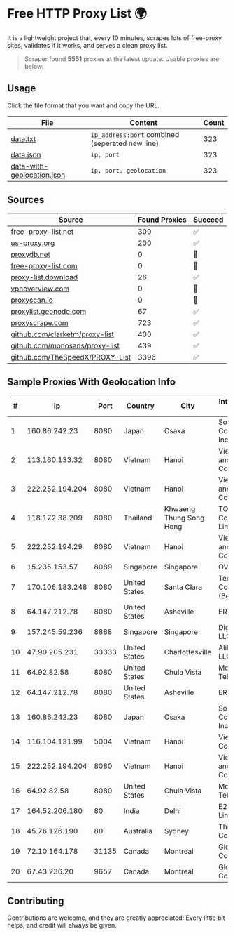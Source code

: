 
# Free HTTP Proxy List 🌍

It is a lightweight project that, every 10 minutes, scrapes lots of free-proxy sites, validates if it works, and serves a clean proxy list.


> Scraper found **5551** proxies at the latest update. Usable proxies are below.

## Usage

Click the file format that you want and copy the URL.


|File|Content|Count|
|----|-------|-----|
|[data.txt](https://raw.githubusercontent.com/themiralay/Proxy-List-World/master/data.txt)|`ip_address:port` combined (seperated new line)|323|
|[data.json](https://raw.githubusercontent.com/themiralay/Proxy-List-World/master/data.json)|`ip, port`|323|
|[data-with-geolocation.json](https://raw.githubusercontent.com/themiralay/Proxy-List-World/master/data-with-geolocation.json)|`ip, port, geolocation`|323|

## Sources

|Source|Found Proxies|Succeed|
|------|-------------|-------|
|[free-proxy-list.net](https://free-proxy-list.net)|300|✅|
|[us-proxy.org](https://www.us-proxy.org)|200|✅|
|[proxydb.net](http://proxydb.net)|0|🚫|
|[free-proxy-list.com](https://free-proxy-list.com/?page=&port=&type%5B%5D=http&type%5B%5D=https&up_time=0&search=Search)|0|🚫|
|[proxy-list.download](https://www.proxy-list.download/HTTP)|26|✅|
|[vpnoverview.com](https://vpnoverview.com/privacy/anonymous-browsing/free-proxy-servers)|0|🚫|
|[proxyscan.io](https://www.proxyscan.io)|0|🚫|
|[proxylist.geonode.com](https://proxylist.geonode.com/api/proxy-list?limit=300&page=1&sort_by=lastChecked&sort_type=desc&protocols=http,https)|67|✅|
|[proxyscrape.com](https://api.proxyscrape.com/v2/?request=displayproxies&protocol=http&timeout=10000&country=all&ssl=all&anonymity=all)|723|✅|
|[github.com/clarketm/proxy-list](https://raw.githubusercontent.com/clarketm/proxy-list/master/proxy-list-raw.txt)|400|✅|
|[github.com/monosans/proxy-list](https://raw.githubusercontent.com/monosans/proxy-list/main/proxies/http.txt)|439|✅|
|[github.com/TheSpeedX/PROXY-List](https://raw.githubusercontent.com/TheSpeedX/PROXY-List/master/http.txt)|3396|✅|


## Sample Proxies With Geolocation Info

|#|Ip|Port|Country|City|Internet Service Provider|
|-|--|----|-------|----|-------------------------|
|1|160.86.242.23|8080|Japan|Osaka|Sony Network Communications Inc|
|2|113.160.133.32|8080|Vietnam|Hanoi|VietNam Post and Telecom Corporation|
|3|222.252.194.204|8080|Vietnam|Hanoi|VietNam Post and Telecom Corporation|
|4|118.172.38.209|8080|Thailand|Khwaeng Thung Song Hong|TOT Public Company Limited|
|5|222.252.194.29|8080|Vietnam|Hanoi|VietNam Post and Telecom Corporation|
|6|15.235.153.57|8089|Singapore|Singapore|OVH Hosting|
|7|170.106.183.248|8080|United States|Santa Clara|Tencent Cloud Computing (Beijing) Co|
|8|64.147.212.78|8080|United States|Asheville|ERC Broadband|
|9|157.245.59.236|8888|Singapore|Singapore|DigitalOcean, LLC|
|10|47.90.205.231|33333|United States|Charlottesville|Alibaba.com LLC|
|11|64.92.82.58|8080|United States|Chula Vista|Momentum Telecom, Inc.|
|12|64.147.212.78|8080|United States|Asheville|ERC Broadband|
|13|160.86.242.23|8080|Japan|Osaka|Sony Network Communications Inc|
|14|116.104.131.99|5004|Vietnam|Hanoi|Viettel Corporation|
|15|222.252.194.204|8080|Vietnam|Hanoi|VietNam Post and Telecom Corporation|
|16|64.92.82.58|8080|United States|Chula Vista|Momentum Telecom, Inc.|
|17|164.52.206.180|80|India|Delhi|E2E Networks Limited|
|18|45.76.126.190|80|Australia|Sydney|The Constant Company|
|19|72.10.164.178|31135|Canada|Montreal|GloboTech Communications|
|20|67.43.236.20|9657|Canada|Montreal|GloboTech Communications|



## Contributing

Contributions are welcome, and they are greatly appreciated! Every
little bit helps, and credit will always be given.

